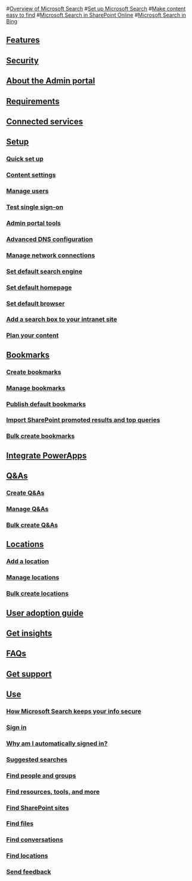 #[Overview of Microsoft Search](overview-microsoft-search.md)
#[Set up Microsoft Search](setup-microsoft-search.md)
#[Make content easy to find](make-content-easy-to-find.md)
#[Microsoft Search in SharePoint Online](get-started-search-in-sharepoint-online.md)
#[Microsoft Search in Bing](why-microsoft-search.md)
## [Features](features.md)
## [Security](security.md)
## [About the Admin portal](about-the-admin-portal.md)
## [Requirements](requirements.md)
## [Connected services](connected-services.md)
## [Setup](set-up-microsoft-search.md)
### [Quick set up](quick-set-up.md)
### [Content settings](content-settings.md)
### [Manage users](add-users.md)
### [Test single sign-on](test-single-sign-on.md)
### [Admin portal tools](admin-portal-tools.md)
### [Advanced DNS configuration](advanced-dns-configuration.md)
### [Manage network connections](manage-network-connections.md)
### [Set default search engine](set-default-search-engine.md)
### [Set default homepage](set-default-homepage.md)
### [Set default browser](set-default-browser.md)
### [Add a search box to your intranet site](add-a-search-box-to-your-intranet-site.md)
### [Plan your content](plan-your-content.md)
## [Bookmarks](create-and-manage-bookmarks.md)
### [Create bookmarks](create-bookmarks.md)
### [Manage bookmarks](manage-bookmarks.md)
### [Publish default bookmarks](publish-default-bookmarks.md)
### [Import SharePoint promoted results and top queries](import-sharepoint-promoted-results-and-top-queries.md)
### [Bulk create bookmarks](bulk-create-bookmarks.md)
## [Integrate PowerApps](integrate-powerapps.md)
## [Q&As](create-and-manage-qas.md)
### [Create Q&As](create-qas.md)
### [Manage Q&As](manage-qas.md)
### [Bulk create Q&As](bulk-create-qas.md)
## [Locations](locations.md)
### [Add a location](add-a-location.md)
### [Manage locations](manage-locations.md)
### [Bulk create locations](bulk-create-locations.md)
## [User adoption guide](user-adoption-guide.md)
## [Get insights](get-insights.md)
## [FAQs](faqs.md)
## [Get support](get-support.md)
## [Use](use/about-microsoft-search.md)
### [How Microsoft Search keeps your info secure](use/how-microsoft-search-keeps-your-info-secure.md)
### [Sign in](use/sign-in.md)
### [Why am I automatically signed in?](use/why-am-i-automatically-signed-in.md)
### [Suggested searches](use/suggested-searches.md)
### [Find people and groups](use/find-people-and-groups.md)
### [Find resources, tools, and more](use/find-resources-tools-and-more.md)
### [Find SharePoint sites](use/find-sharepoint-sites.md)
### [Find files](use/find-files.md)
### [Find conversations](use/find-conversations.md)
### [Find locations](use/find-locations.md)
### [Send feedback](use/send-feedback.md)